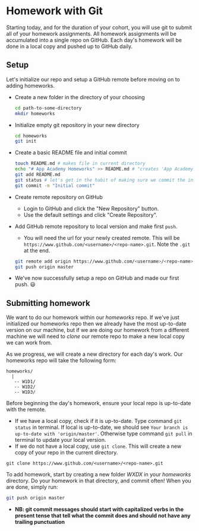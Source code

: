 # Homework with Git

Starting today, and for the duration of your cohort, you will use git to submit all of your homework assignments. All homework assignments will be accumulated into a single repo on GitHub. Each day's homework will be done in a local copy and pushed up to GitHub daily.

## Setup
Let's initialize our repo and setup a GitHub remote before moving on to adding homeworks.
* Create a new folder in the directory of your choosing
  ```bash
  cd path-to-some-directory
  mkdir homeworks
  ```

* Initialize empty git repository in your new directory
  ```bash
  cd homeworks
  git init
  ```

* Create a basic README file and initial commit
  ```bash
  touch README.md # makes file in current directory
  echo "# App Academy Homeworks" >> README.md # "creates 'App Academy Homeworks' header in README"
  git add README.md
  git status # let's get in the habit of making sure we commit the intended files
  git commit -m "Initial commit"
  ```

* Create remote repository on GitHub
  * Login to GitHub and click the "New Repository" button.
  * Use the default settings and click "Create Repository".

* Add GitHub remote repository to local version and make first `push`.
  * You will need the url for your newly created remote. This will be `https://www.github.com/<username>/<repo-name>.git`. Note the `.git` at the end.
  ```bash
  git remote add origin https://www.github.com/<username>/<repo-name>.git
  git push origin master
  ```

* We've now successfully setup a repo on GitHub and made our first push. :smiley:

## Submitting homework
We want to do our homework within our *homeworks* repo. If we've just initialized our homeworks repo then we already have the most up-to-date version on our machine, but if we are doing our homework from a different machine we will need to *clone* our remote repo to make a new local copy we can work from.

As we progress, we will create a new directory for each day's work. Our homeworks repo will take the following form:
```
homeworks/
  |
   -- W1D1/
   -- W1D2/
   -- W1D3/
```

Before beginning the day's homework, ensure your local repo is up-to-date with the remote.
  * If we have a local copy, check if it is up-to-date. Type command `git status` in terminal. If local is up-to-date, we should see `Your branch is up-to-date with 'origin/master'`. Otherwise type command `git pull` in terminal to update your local version.
  * If we do not have a local copy, use `git clone`. This will create a new copy of your repo in the current directory.

  ```
  git clone https://www.github.com/<username>/<repo-name>.git
  ```

To add homework, start by creating a new folder *WXDX* in your *homeworks* directory. Do your homework in that directory, and commit often! When you are done, simply run:

```bash
git push origin master
```

* **NB: git commit messages should start with capitalized verbs in the present tense that tell what the commit does and should not have any trailing punctuation**
